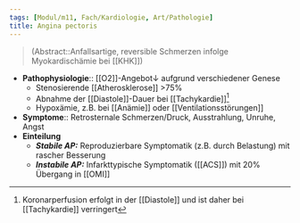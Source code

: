 ```yaml
---
tags: [Modul/m11, Fach/Kardiologie, Art/Pathologie]
title: Angina pectoris
---
```

> (Abstract::Anfallsartige, reversible Schmerzen infolge Myokardischämie bei [[KHK]])
- **Pathophysiologie**:: [[O2]]-Angebot↓ aufgrund verschiedener Genese
	- Stenosierende [[Atherosklerose]] >75%
	- Abnahme der [[Diastole]]-Dauer bei [[Tachykardie]][^1]
	- Hypoxämie, z.B. bei [[Anämie]] oder [[Ventilationsstörungen]]
- **Symptome**:: Retrosternale Schmerzen/Druck, Ausstrahlung, Unruhe, Angst
- **Einteilung**
	- ***Stabile AP:*** Reproduzierbare Symptomatik (z.B. durch Belastung) mit rascher Besserung
	- ***Instabile AP:*** Infarkttypische Symptomatik ([[ACS]]) mit 20% Übergang in [[OMI]]

[^1]: Koronarperfusion erfolgt in der [[Diastole]] und ist daher bei [[Tachykardie]] verringert